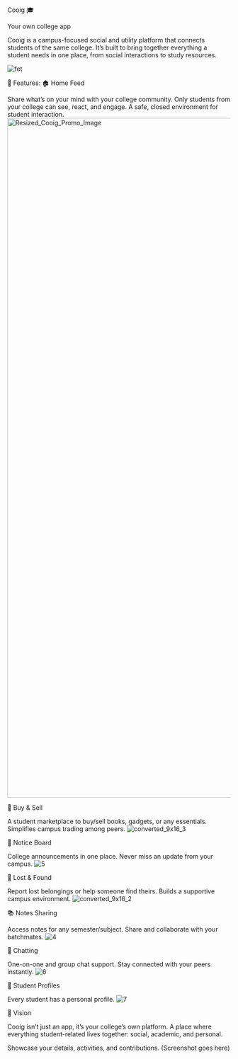 Cooig 🎓

Your own college app

Cooig is a campus-focused social and utility platform that connects students of the same college. It’s built to bring together everything a student needs in one place, from social interactions to study resources.

![fet](https://github.com/user-attachments/assets/38e36507-06dd-4449-9cac-61acb57c3427)


🚀 Features:
🏠 Home Feed

Share what’s on your mind with your college community.
Only students from your college can see, react, and engage.
A safe, closed environment for student interaction.
<img width="1024" height="1536" alt="Resized_Cooig_Promo_Image" src="https://github.com/user-attachments/assets/51fd833b-bc82-4c5e-a014-024d19ad04bf" />


🛒 Buy & Sell

A student marketplace to buy/sell books, gadgets, or any essentials.
Simplifies campus trading among peers.
![converted_9x16_3](https://github.com/user-attachments/assets/3a570c67-6eec-47bf-9f1c-4cf7d7550ec5)


📢 Notice Board

College announcements in one place.
Never miss an update from your campus.
![5](https://github.com/user-attachments/assets/20347cb0-ce76-472b-9ff1-27855fe05733)


🔎 Lost & Found

Report lost belongings or help someone find theirs.
Builds a supportive campus environment.
![converted_9x16_2](https://github.com/user-attachments/assets/1ffd4664-2db7-4f79-9d89-319df1f19d1c)


📚 Notes Sharing

Access notes for any semester/subject.
Share and collaborate with your batchmates.
![4](https://github.com/user-attachments/assets/4575e8bf-7ad8-449d-b0e5-9f705f4c878d)


💬 Chatting

One-on-one and group chat support.
Stay connected with your peers instantly.
![6](https://github.com/user-attachments/assets/1acb56dd-eb5d-476a-8300-324c3e268c51)


👤 Student Profiles

Every student has a personal profile.
![7](https://github.com/user-attachments/assets/3db3d2da-60d8-4822-b321-20c7f323dff8)


🎯 Vision

Cooig isn’t just an app, it’s your college’s own platform. A place where everything student-related lives together: social, academic, and personal.

Showcase your details, activities, and contributions.
(Screenshot goes here)
